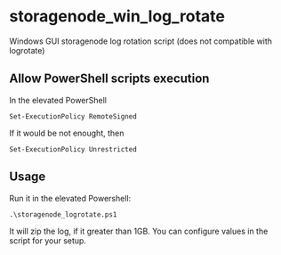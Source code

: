 # storagenode_win_log_rotate
Windows GUI storagenode log rotation script (does not compatible with logrotate)

## Allow PowerShell scripts execution
In the elevated PowerShell
```
Set-ExecutionPolicy RemoteSigned
```
If it would be not enought, then
```
Set-ExecutionPolicy Unrestricted
```

## Usage
Run it in the elevated Powershell:

```
.\storagenode_logrotate.ps1
```

It will zip the log, if it greater than 1GB.
You can configure values in the script for your setup.
